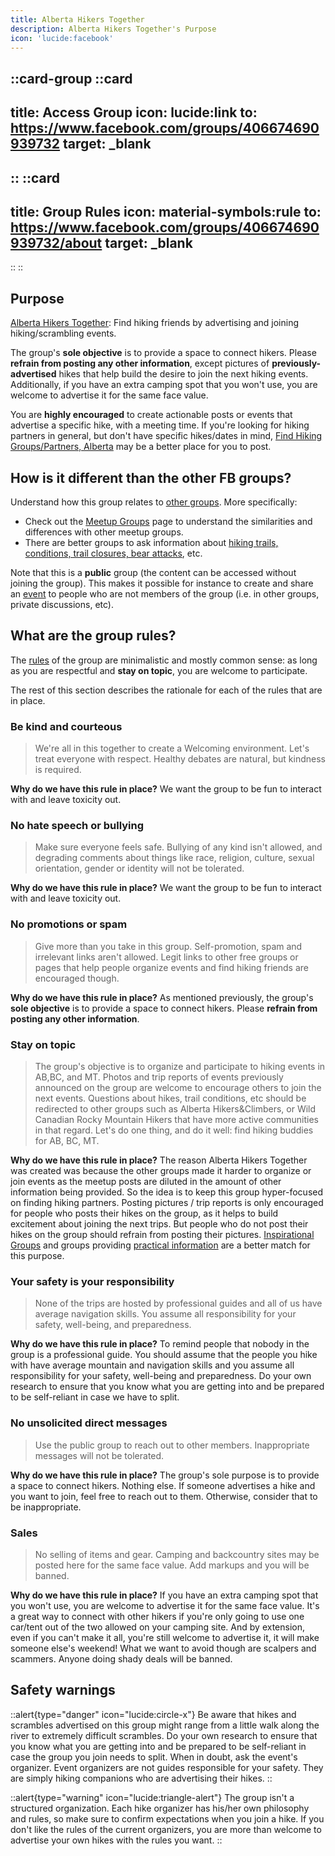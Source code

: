 ```yaml
---
title: Alberta Hikers Together
description: Alberta Hikers Together's Purpose
icon: 'lucide:facebook'
---
```


::card-group
  ::card
  ---
  title: Access Group
  icon: lucide:link
  to: https://www.facebook.com/groups/406674690939732
  target: _blank
  ---
  ::
  ::card
  ---
  title: Group Rules
  icon: material-symbols:rule
  to: https://www.facebook.com/groups/406674690939732/about
  target: _blank
  ---
  ::
::

## Purpose

[Alberta Hikers Together](https://www.facebook.com/groups/albertahikerstogether): Find hiking friends by advertising and joining hiking/scrambling events. 

The group's **sole objective** is to provide a space to connect hikers. Please **refrain from posting any other information**, except pictures of **previously-advertised** hikes that help build the desire to join the next hiking events. Additionally, if you have an extra camping spot that you won't use, you are welcome to advertise it for the same face value.

You are **highly encouraged** to create actionable posts or events that advertise a specific hike, with a meeting time. If you're looking for hiking partners in general, but don't have specific hikes/dates in mind, [Find Hiking Groups/Partners, Alberta](https://www.facebook.com/groups/1835212146753367) may be a better place for you to post.

## How is it different than the other FB groups?

Understand how this group relates to [other groups](/hiking-groups/by-category). More specifically:
- Check out the [Meetup Groups](/hiking-groups/by-category/meetups) page to understand the similarities and differences with other meetup groups.
- There are better groups to ask information about [hiking trails, conditions, trail closures, bear attacks](/hiking-groups/by-category/practical-information), etc. 

Note that this is a **public** group (the content can be accessed without joining the group). This makes it possible for instance to create and 
  share an [event](https://www.facebook.com/groups/albertahikerstogether/events/) to people who are not members of the group (i.e. in other groups, private discussions, etc).

## What are the group rules?

The [rules](https://www.facebook.com/groups/albertahikerstogether/about) of the group are minimalistic and mostly common sense: as long as you are respectful and **stay on topic**, you are welcome to participate.

The rest of this section describes the rationale for each of the rules that are in place.

### Be kind and courteous

> We're all in this together to create a Welcoming environment. Let's treat everyone with respect. Healthy debates are natural, but kindness is required.

**Why do we have this rule in place?** We want the group to be fun to interact with and leave toxicity out. 

### No hate speech or bullying

> Make sure everyone feels safe. Bullying of any kind isn't allowed, and degrading comments about things like race, religion, culture, sexual orientation, gender or identity will not be tolerated.

**Why do we have this rule in place?** We want the group to be fun to interact with and leave toxicity out. 

### No promotions or spam

> Give more than you take in this group. Self-promotion, spam and irrelevant links aren't allowed. Legit links to other free groups or pages that help people organize events and find hiking friends are encouraged though.

**Why do we have this rule in place?** As mentioned previously, the group's **sole objective** is to provide a space to connect hikers. Please **refrain from posting any other information**.

### Stay on topic

> The group's objective is to organize and participate to hiking events in AB,BC, and MT. Photos and trip reports of events previously announced on the group are welcome to encourage others to join the next events. Questions about hikes, trail conditions, etc should be redirected to other groups such as Alberta Hikers&Climbers, or Wild Canadian Rocky Mountain Hikers that have more active communities in that regard. Let's do one thing, and do it well: find hiking buddies for AB, BC, MT.

**Why do we have this rule in place?** The reason Alberta Hikers Together was created was because the other groups made it harder to organize or join events as the meetup posts are diluted in the amount of other information being provided. So the idea is to keep this group hyper-focused on finding hiking partners. Posting pictures / trip reports is only encouraged for people who posts their hikes on the group, as it helps to build excitement about joining the next trips. But people who do not post their hikes on the group should refrain from posting their pictures. [Inspirational Groups](/hiking-groups/by-category/inspirational) and groups providing [practical information](/hiking-groups/by-category/practical-information) are a better match for this purpose.

### Your safety is your responsibility

> None of the trips are hosted by professional guides and all of us have average navigation skills. You assume all responsibility for your safety, well-being, and preparedness.

**Why do we have this rule in place?** To remind people that nobody in the group is a professional guide. You should assume that the people you hike with have average mountain and navigation skills and you assume all responsibility for your safety, well-being and preparedness. Do your own research to ensure that you know what you are getting into and be prepared to be self-reliant in case we have to split.

### No unsolicited direct messages

> Use the public group to reach out to other members. Inappropriate messages will not be tolerated.

**Why do we have this rule in place?** The group's sole purpose is to provide a space to connect hikers. Nothing else. If someone advertises a hike and you want to join, feel free to reach out to them. Otherwise, consider that to be inappropriate.

### Sales

> No selling of items and gear. Camping and backcountry sites may be posted here for the same face value. Add markups and you will be banned.

**Why do we have this rule in place?** If you have an extra camping spot that you won't use, you are welcome to advertise it for the same face value. It's a great way to connect with other hikers if you're only going to use one car/tent out of the two allowed on your camping site. And by extension, even if you can't make it all, you're still welcome to advertise it, it will make someone else's weekend!
What we want to avoid though are scalpers and scammers. Anyone doing shady deals will be banned.



## Safety warnings

::alert{type="danger" icon="lucide:circle-x"}
  Be aware that hikes and scrambles advertised on this group might range from a little walk along the river to extremely difficult scrambles. Do your own research to ensure that you know what you are getting into and be prepared to be self-reliant in case the group you join needs to split. When in doubt, ask the event's organizer. Event organizers are not guides responsible for your safety. They are simply hiking companions who are advertising their hikes.
::

::alert{type="warning" icon="lucide:triangle-alert"}
The group isn't a structured organization. Each hike organizer has his/her own philosophy and rules, so make sure to confirm expectations when you join a hike. If you don't like the rules of the current organizers, you are more than welcome to advertise your own hikes with the rules you want.
::

